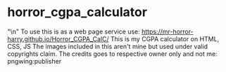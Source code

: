 # horror_cgpa_calculator
 "\n" To use this is as a web page service use: https://mr-horror-harry.github.io/Horror_CGPA_CalC/
 This is my CGPA calculator on HTML, CSS, JS
 The images included in this aren't mine but used under valid copyrights claim. The credits goes to respective owner only and not me: pngwing:publisher
